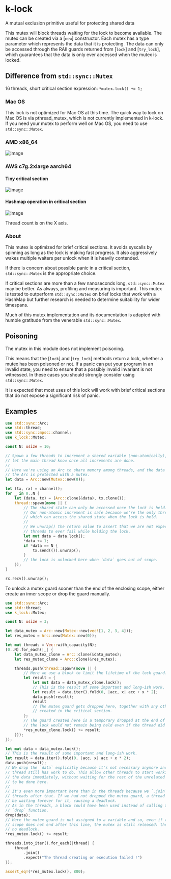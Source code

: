 # k-lock

A mutual exclusion primitive useful for protecting shared data

This mutex will block threads waiting for the lock to become available. The
mutex can be created via a \[`new`\] constructor. Each mutex has a type parameter
which represents the data that it is protecting. The data can only be accessed
through the RAII guards returned from \[`lock`\] and \[`try_lock`\], which
guarantees that the data is only ever accessed when the mutex is locked.

## Difference from `std::sync::Mutex`
16 threads, short critical section expression: `*mutex.lock() += 1;`
### Mac OS
This lock is not optimized for Mac OS at this time. The quick way to lock on
Mac OS is via pthread_mutex, which is not currently implemented in k-lock. If
you need your mutex to perform well on Mac OS, you need to use `std::sync::Mutex`.

### AMD x86_64
![image](https://github.com/kvc0/k-lock/assets/3454741/43d61318-ceae-4dcd-8cd7-ab39c07f5913)

### AWS c7g.2xlarge aarch64
#### Tiny critical section
![image](https://github.com/kvc0/k-lock/assets/3454741/57446b49-5cb1-4900-9cf9-9e5db874c8b7)
#### Hashmap operation in critical section
![image](https://github.com/kvc0/k-lock/assets/3454741/a52a763c-7f60-4c9f-9630-2a3226baa738)


Thread count is on the X axis.

### About
This mutex is optimized for brief critical sections. It avoids syscalls by spinning
as long as the lock is making fast progress. It also aggressively wakes multiple
waiters per unlock when it is heavily contended.

If there is concern about possible panic in a critical section, `std::sync::Mutex`
is the appropriate choice.

If critical sections are more than a few nanoseconds long, `std::sync::Mutex`
may be better. As always, profiling and measuring is important. This mutex is
tested to outperform `std::sync::Mutex` on brief locks that work with a HashMap
but further research is needed to determine suitability for wider timespans.

Much of this mutex implementation and its documentation is adapted with humble
gratitude from the venerable `std::sync::Mutex`.

## Poisoning
The mutex in this module does not implement poisoning.

This means that the \[`lock`\] and \[`try_lock`\] methods return a lock, whether
a mutex has been poisoned or not. If a panic can put your program in an invalid
state, you need to ensure that a possibly invalid invariant is not witnessed.
In these cases you should strongly consider using `std::sync::Mutex`.

It is expected that most uses of this lock will work with brief critical sections
that do not expose a significant risk of panic.

## Examples

```rust
use std::sync::Arc;
use std::thread;
use std::sync::mpsc::channel;
use k_lock::Mutex;

const N: usize = 10;

// Spawn a few threads to increment a shared variable (non-atomically), and
// let the main thread know once all increments are done.
//
// Here we're using an Arc to share memory among threads, and the data inside
// the Arc is protected with a mutex.
let data = Arc::new(Mutex::new(0));

let (tx, rx) = channel();
for _ in 0..N {
    let (data, tx) = (Arc::clone(&data), tx.clone());
    thread::spawn(move || {
        // The shared state can only be accessed once the lock is held.
        // Our non-atomic increment is safe because we're the only thread
        // which can access the shared state when the lock is held.
        //
        // We unwrap() the return value to assert that we are not expecting
        // threads to ever fail while holding the lock.
        let mut data = data.lock();
        *data += 1;
        if *data == N {
            tx.send(()).unwrap();
        }
        // the lock is unlocked here when `data` goes out of scope.
    });
}

rx.recv().unwrap();
```

To unlock a mutex guard sooner than the end of the enclosing scope,
either create an inner scope or drop the guard manually.

```rust
use std::sync::Arc;
use std::thread;
use k_lock::Mutex;

const N: usize = 3;

let data_mutex = Arc::new(Mutex::new(vec![1, 2, 3, 4]));
let res_mutex = Arc::new(Mutex::new(0));

let mut threads = Vec::with_capacity(N);
(0..N).for_each(|_| {
    let data_mutex_clone = Arc::clone(&data_mutex);
    let res_mutex_clone = Arc::clone(&res_mutex);

    threads.push(thread::spawn(move || {
        // Here we use a block to limit the lifetime of the lock guard.
        let result = {
            let mut data = data_mutex_clone.lock();
            // This is the result of some important and long-ish work.
            let result = data.iter().fold(0, |acc, x| acc + x * 2);
            data.push(result);
            result
            // The mutex guard gets dropped here, together with any other values
            // created in the critical section.
        };
        // The guard created here is a temporary dropped at the end of the statement, i.e.
        // the lock would not remain being held even if the thread did some additional work.
        *res_mutex_clone.lock() += result;
    }));
});

let mut data = data_mutex.lock();
// This is the result of some important and long-ish work.
let result = data.iter().fold(0, |acc, x| acc + x * 2);
data.push(result);
// We drop the `data` explicitly because it's not necessary anymore and the
// thread still has work to do. This allow other threads to start working on
// the data immediately, without waiting for the rest of the unrelated work
// to be done here.
//
// It's even more important here than in the threads because we `.join` the
// threads after that. If we had not dropped the mutex guard, a thread could
// be waiting forever for it, causing a deadlock.
// As in the threads, a block could have been used instead of calling the
// `drop` function.
drop(data);
// Here the mutex guard is not assigned to a variable and so, even if the
// scope does not end after this line, the mutex is still released: there is
// no deadlock.
*res_mutex.lock() += result;

threads.into_iter().for_each(|thread| {
    thread
        .join()
        .expect("The thread creating or execution failed !")
});

assert_eq!(*res_mutex.lock(), 800);
```
